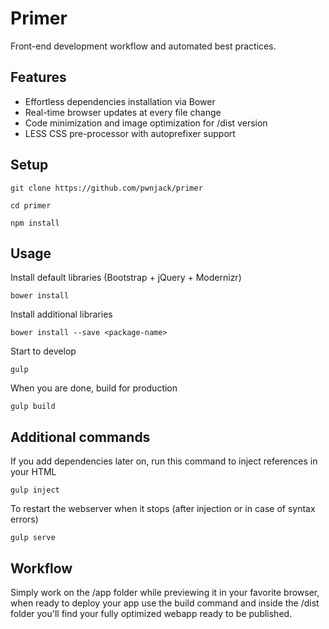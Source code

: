 # Primer

Front-end development workflow and automated best practices.

## Features

- Effortless dependencies installation via Bower
- Real-time browser updates at every file change
- Code minimization and image optimization for /dist version
- LESS CSS pre-processor with autoprefixer support

## Setup

	git clone https://github.com/pwnjack/primer

	cd primer

	npm install

## Usage

Install default libraries (Bootstrap + jQuery + Modernizr)

	bower install

Install additional libraries

	bower install --save <package-name>

Start to develop

	gulp

When you are done, build for production

	gulp build

## Additional commands

If you add dependencies later on, run this command to inject references in your HTML

	gulp inject

To restart the webserver when it stops (after injection or in case of syntax errors)

	gulp serve

## Workflow

Simply work on the /app folder while previewing it in your favorite browser, when ready to deploy your app use the build command and inside the /dist folder you'll find your fully optimized webapp ready to be published.